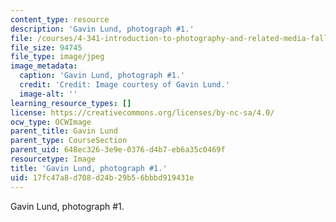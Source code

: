 ```yaml
---
content_type: resource
description: 'Gavin Lund, photograph #1.'
file: /courses/4-341-introduction-to-photography-and-related-media-fall-2007/17fc47a8d708d24b29b56bbbd919431e_lund1.jpg
file_size: 94745
file_type: image/jpeg
image_metadata:
  caption: 'Gavin Lund, photograph #1.'
  credit: 'Credit: Image courtesy of Gavin Lund.'
  image-alt: ''
learning_resource_types: []
license: https://creativecommons.org/licenses/by-nc-sa/4.0/
ocw_type: OCWImage
parent_title: Gavin Lund
parent_type: CourseSection
parent_uid: 648ec326-3e9e-0376-d4b7-eb6a35c0469f
resourcetype: Image
title: 'Gavin Lund, photograph #1.'
uid: 17fc47a8-d708-d24b-29b5-6bbbd919431e
---
```

Gavin Lund, photograph #1.